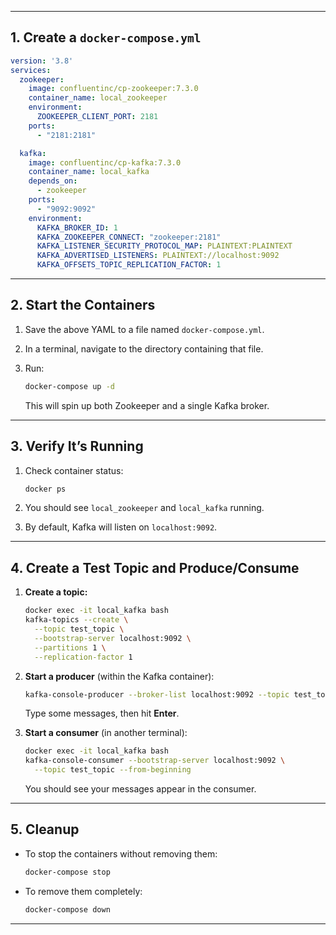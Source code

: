 
---

## 1. Create a `docker-compose.yml`

```yaml
version: '3.8'
services:
  zookeeper:
    image: confluentinc/cp-zookeeper:7.3.0
    container_name: local_zookeeper
    environment:
      ZOOKEEPER_CLIENT_PORT: 2181
    ports:
      - "2181:2181"

  kafka:
    image: confluentinc/cp-kafka:7.3.0
    container_name: local_kafka
    depends_on:
      - zookeeper
    ports:
      - "9092:9092"
    environment:
      KAFKA_BROKER_ID: 1
      KAFKA_ZOOKEEPER_CONNECT: "zookeeper:2181"
      KAFKA_LISTENER_SECURITY_PROTOCOL_MAP: PLAINTEXT:PLAINTEXT
      KAFKA_ADVERTISED_LISTENERS: PLAINTEXT://localhost:9092
      KAFKA_OFFSETS_TOPIC_REPLICATION_FACTOR: 1
```

---

## 2. Start the Containers

1. Save the above YAML to a file named `docker-compose.yml`.
2. In a terminal, navigate to the directory containing that file.
3. Run:

   ```bash
   docker-compose up -d
   ```

   This will spin up both Zookeeper and a single Kafka broker.

---

## 3. Verify It’s Running

1. Check container status:

   ```bash
   docker ps
   ```

2. You should see `local_zookeeper` and `local_kafka` running.
3. By default, Kafka will listen on `localhost:9092`.

---

## 4. Create a Test Topic and Produce/Consume

1. **Create a topic:**
   ```bash
   docker exec -it local_kafka bash
   kafka-topics --create \
     --topic test_topic \
     --bootstrap-server localhost:9092 \
     --partitions 1 \
     --replication-factor 1
   ```

2. **Start a producer** (within the Kafka container):
   ```bash
   kafka-console-producer --broker-list localhost:9092 --topic test_topic
   ```
   Type some messages, then hit **Enter**.

3. **Start a consumer** (in another terminal):
   ```bash
   docker exec -it local_kafka bash
   kafka-console-consumer --bootstrap-server localhost:9092 \
     --topic test_topic --from-beginning
   ```
   You should see your messages appear in the consumer.

---

## 5. Cleanup

- To stop the containers without removing them:
  ```bash
  docker-compose stop
  ```
- To remove them completely:
  ```bash
  docker-compose down
  ```

---
